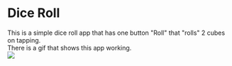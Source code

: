 # Dice Roll
This is a simple dice roll app that has one button "Roll" that "rolls" 2 cubes on tapping.\
There is a gif that shows this app working.\
![](https://github.com/Mr-Paw/demo_Dice-Roll/blob/master/example.gif?isRaw=true)

